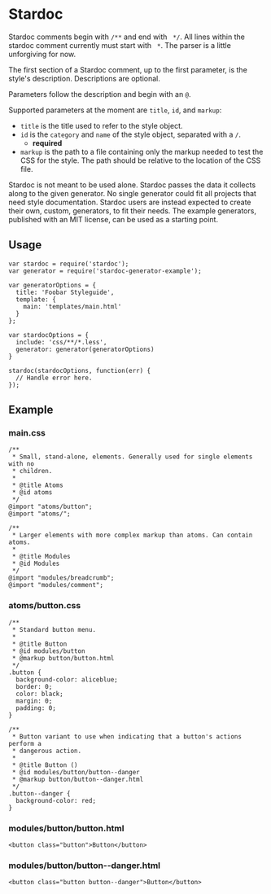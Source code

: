 # Stardoc

Stardoc comments begin with `/**` and end with ` */`. All lines within the
stardoc comment currently must start with ` *`. The parser is a little
unforgiving for now.

The first section of a Stardoc comment, up to the first parameter, is the
style's description. Descriptions are optional.

Parameters follow the description and begin with an `@`.

Supported parameters at the moment are `title`, `id`, and `markup`:
* `title` is the title used to refer to the style object.
* `id` is the `category` and `name` of the style object, separated with a `/`.
  * **required**
* `markup` is the path to a file containing only the markup needed to test
  the CSS for the style. The path should be relative to the location of the CSS
  file.

Stardoc is not meant to be used alone. Stardoc passes the data it collects
along to the given generator. No single generator could fit all projects that
need style documentation. Stardoc users are instead expected to create their
own, custom, generators, to fit their needs. The example generators, published
with an MIT license, can be used as a starting point.

## Usage
```
var stardoc = require('stardoc');
var generator = require('stardoc-generator-example');

var generatorOptions = {
  title: 'Foobar Styleguide',
  template: {
    main: 'templates/main.html'
  }
};

var stardocOptions = {
  include: 'css/**/*.less',
  generator: generator(generatorOptions)
}

stardoc(stardocOptions, function(err) {
  // Handle error here.
});
```

## Example
### main.css
```
/**
 * Small, stand-alone, elements. Generally used for single elements with no
 * children.
 *
 * @title Atoms
 * @id atoms
 */
@import "atoms/button";
@import "atoms/";

/**
 * Larger elements with more complex markup than atoms. Can contain atoms.
 *
 * @title Modules
 * @id Modules
 */
@import "modules/breadcrumb";
@import "modules/comment";
```

### atoms/button.css
```
/**
 * Standard button menu.
 *
 * @title Button
 * @id modules/button
 * @markup button/button.html
 */
.button {
  background-color: aliceblue;
  border: 0;
  color: black;
  margin: 0;
  padding: 0;
}

/**
 * Button variant to use when indicating that a button's actions perform a
 * dangerous action.
 *
 * @title Button ()
 * @id modules/button/button--danger
 * @markup button/button--danger.html
 */
.button--danger {
  background-color: red;
}
```

### modules/button/button.html
```
<button class="button">Button</button>
```

### modules/button/button--danger.html
```
<button class="button button--danger">Button</button>
```
